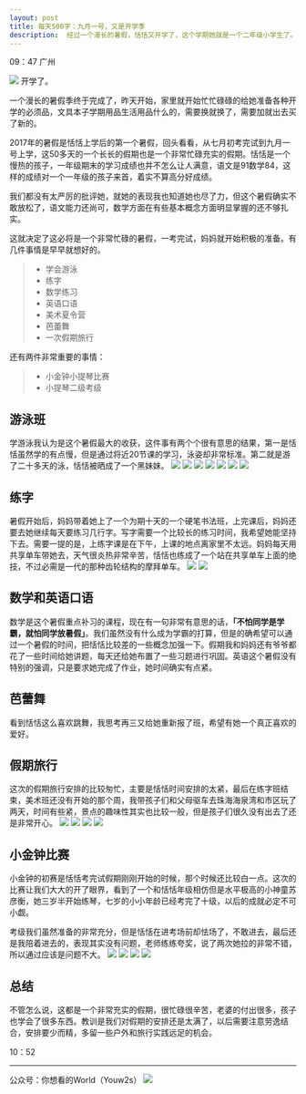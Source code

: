 ```yaml
---
layout: post
title: 每天500字：九月一号，又是开学季
description:  经过一个漫长的暑假，恬恬又开学了，这个学期她就是一个二年级小学生了。
---
```


09：47 广州

![][image-1]
开学了。

一个漫长的暑假季终于完成了，昨天开始，家里就开始忙忙碌碌的给她准备各种开学的必须品，文具本子学期用品生活用品什么的，需要换就换了，需要加就出去买了新的。

2017年的暑假是恬恬上学后的第一个暑假，回头看看，从七月初考完试到九月一号上学，这50多天的一个长长的假期也是一个非常忙碌充实的假期。恬恬是一个慢热的孩子，一年级期末的学习成绩也并不怎么让人满意，语文是91数学84，这样的成绩对一个一年级的孩子来首，着实不算高分好成绩。

我们都没有太严厉的批评她，就她的表现我也知道她也尽了力，但这个暑假确实不敢放松了，语文能力还尚可，数学方面在有些基本概念方面明显掌握的还不够扎实。

这就决定了这必将是一个非常忙碌的暑假，一考完试，妈妈就开始积极的准备。有几件事情是早早就想好的。
> - 学会游泳
> - 练字
> - 数学练习
> - 英语口语
> - 美术夏令营
> - 芭蕾舞
> - 一次假期旅行

还有两件非常重要的事情：
> - 小金钟小提琴比赛
> - 小提琴二级考级

## 游泳班
学游泳我认为是这个暑假最大的收获，这件事有两个个很有意思的结果，第一是恬恬虽然学的有点慢，但是通过将近20节课的学习，泳姿却非常标准。第二就是游了二十多天的泳，恬恬被晒成了一个黑妹妹。
![][image-2]
![][image-3]
![][image-4]
![][image-5]
![][image-6]
![][image-7]
![][image-8]
## 练字
暑假开始后，妈妈带着她上了一个为期十天的一个硬笔书法班，上完课后，妈妈还要去她继续每天要练习几行字。写字需要一个比较长的练习时间，我希望她能坚持下去。需要一提的是，上练字课是在下午，上课的地点离家里不太远。妈妈每天用共享单车带她去，天气很炎热非常辛苦，恬恬也练成了一个站在共享单车上面的绝技，不过必需是一代的那种齿轮结构的摩拜单车。
![][image-9]
![][image-10]
## 数学和英语口语
数学是这个暑假重点补习的课程，现在有一句非常有意思的话，**「不怕同学是学霸，就怕同学放暑假」**。我们虽然没有什么成为学霸的打算，但是的确希望可以通过一个暑假的时间，把恬恬比较差的一些概念加强一下。假期我和妈妈还有爷爷都花了一些时间给她讲题，每天还给她布置了一些习题进行巩固。英语这个暑假没有特别的强调，只是要求她完成了作业，她时间确实有点紧。
## 芭蕾舞
看到恬恬这么喜欢跳舞，我思考再三又给她重新报了班，希望有她一个真正喜欢的爱好。
## 假期旅行
这次的假期旅行安排的比较匆忙，主要是恬恬时间安排的太紧，最后在练字班结束，美术班还没有开始的那个周，我带孩子们和父母驱车去珠海海泉湾和市区玩了两天，时间有些紧，景点的趣味性其实也比较一般，但是孩子们很久没有出去了还是非常开心。
![][image-11]
![][image-12]
![][image-13]
![][image-14]
## 小金钟比赛
小金钟的初赛是恬恬考完试假期刚刚开始的时候，那个时候还比较白一点。这次的比赛让我们大大的开了眼界，看到了一个和恬恬年级相仿但是水平极高的小神童苏彦衡，她三岁半开始练琴，七岁的小小年龄已经考完了十级，以后的成就必定不可小觑。

考级我们虽然准备的非常充分，但是恬恬在进考场前却怯场了，不敢进去，最后还是我陪着进去的，表现其实没有问题，老师练练夸奖，说了两次她拉的非常不错，所以通过应该是问题不大。
![][image-15]
![][image-16]
![][image-17]
![][image-18]
## 总结
不管怎么说，这都是一个非常充实的假期，很忙碌很辛苦，老婆的付出很多，孩子也学会了很多东西。教训是我们对假期的安排还是太满了，以后需要注意劳逸结合，安排要少而精，多留一些户外和旅行实践远足的机会。

10：52

---- 
公众号：你想看的World（Youw2s）
![][image-19]

[image-1]:	http://ovk08s2sq.bkt.clouddn.com/20170901150423662728717.jpg
[image-2]:	http://ovk08s2sq.bkt.clouddn.com/20170901150423676643500.jpg
[image-3]:	http://ovk08s2sq.bkt.clouddn.com/20170901150423689989826.jpg
[image-4]:	http://ovk08s2sq.bkt.clouddn.com/2017090115042359894360.jpg
[image-5]:	http://ovk08s2sq.bkt.clouddn.com/2017090115042369331272.jpg
[image-6]:	http://ovk08s2sq.bkt.clouddn.com/20170901150423698174110.jpg
[image-7]:	http://ovk08s2sq.bkt.clouddn.com/20170901150423684912387.jpg
[image-8]:	http://ovk08s2sq.bkt.clouddn.com/20170901150423385429253.jpg
[image-9]:	http://ovk08s2sq.bkt.clouddn.com/2017090115042371797670.jpg
[image-10]:	http://ovk08s2sq.bkt.clouddn.com/20170901150423720121387.jpg
[image-11]:	http://ovk08s2sq.bkt.clouddn.com/20170901150423486218463.jpg
[image-12]:	http://ovk08s2sq.bkt.clouddn.com/20170901150423488743340.jpg
[image-13]:	http://ovk08s2sq.bkt.clouddn.com/20170901150423492932034.jpg
[image-14]:	http://ovk08s2sq.bkt.clouddn.com/20170901150423497413405.jpg
[image-15]:	http://ovk08s2sq.bkt.clouddn.com/20170901150424427121804.jpg
[image-16]:	http://ovk08s2sq.bkt.clouddn.com/20170901150423571216312.jpg
[image-17]:	http://ovk08s2sq.bkt.clouddn.com/20170901150423545956514.jpg
[image-18]:	http://ovk08s2sq.bkt.clouddn.com/2017090115042440257139.jpg
[image-19]:	http://upload-images.jianshu.io/upload_images/3342594-dca1f89eba3e50ca.jpg?imageMogr2/auto-orient/strip%7CimageView2/2/w/1240
